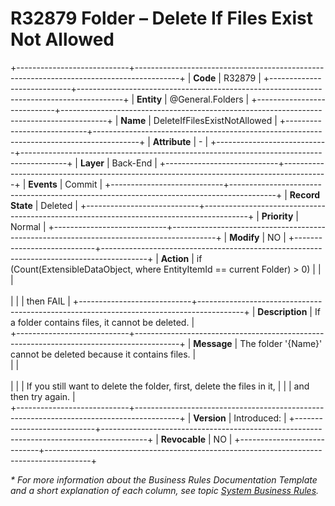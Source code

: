 ﻿---
erp.type: business-rule
erp.entity: General.Folders
---

# R32879 Folder – Delete If Files Exist Not Allowed
+----------------------------+-----------------------------------------------------------------------------------------+
| **Code**                   | R32879                                                                                  |
+----------------------------+-----------------------------------------------------------------------------------------+
| **Entity**                 | @General.Folders                                                                        |
+----------------------------+-----------------------------------------------------------------------------------------+
| **Name**                   | DeleteIfFilesExistNotAllowed                                                            |
+----------------------------+-----------------------------------------------------------------------------------------+
| **Attribute**              | \-                                                                                      |
+----------------------------+-----------------------------------------------------------------------------------------+
| **Layer**                  | Back-End                                                                                |
+----------------------------+-----------------------------------------------------------------------------------------+
| **Events**                 | Commit                                                                                  |
+----------------------------+-----------------------------------------------------------------------------------------+
| **Record State**           | Deleted                                                                                 |
+----------------------------+-----------------------------------------------------------------------------------------+
| **Priority**               | Normal                                                                                  |
+----------------------------+-----------------------------------------------------------------------------------------+
| **Modify**                 | NO                                                                                      |
+----------------------------+-----------------------------------------------------------------------------------------+
| **Action**                 | if (Count(ExtensibleDataObject, where EntityItemId == current Folder) > 0)              |
|                            | <br><br>                                                                                |
|                            | then FAIL                                                                               |
+----------------------------+-----------------------------------------------------------------------------------------+
| **Description**            | If a folder contains files, it cannot be deleted.                                       |                                         
+----------------------------+-----------------------------------------------------------------------------------------+
| **Message**                | The folder '{Name}' cannot be deleted because it contains files.                        |               
|                            | <br><br>                                                                                |
|                            | If you still want to delete the folder, first, delete the files in it,                  |
|                            | and then try again.                                                                     |                                                         
+----------------------------+-----------------------------------------------------------------------------------------+
| **Version**                | Introduced:                                                                             |
+----------------------------+-----------------------------------------------------------------------------------------+
| **Revocable**              | NO                                                                                      |
+----------------------------+-----------------------------------------------------------------------------------------+

*\* For more information about the Business Rules Documentation Template and a short explanation of each column, see
topic [System Business Rules](../templates/template-description-system-business-rules.md).*
